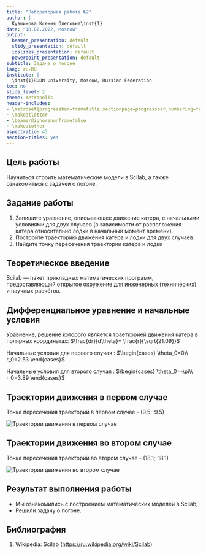 ```yaml
---
title: "Лабораторная работа №2"
author: |
  Кувшинова Ксения Олеговна\inst{1}
date: "18.02.2022, Moscow"
output:
  beamer_presentation: default
  slidy_presentation: default
  ioslides_presentation: default
  powerpoint_presentation: default
subtitle: Задача о погоне
lang: ru-RU
institute: |
  \inst{1}RUDN University, Moscow, Russian Federation
toc: no
slide_level: 2
theme: metropolis
header-includes:
- \metroset{progressbar=frametitle,sectionpage=progressbar,numbering=fraction}
- \makeatletter
- \beamer@ignorenonframefalse
- \makeatother
aspectratio: 43
section-titles: yes
---
```




## Цель работы

Научиться строить математические модели в Scilab, а также ознакомиться с задачей о погоне.

## Задание работы

1. Запишите уравнение, описывающее движение катера, с начальными условиями для двух случаев (в зависимости от расположения катера
относительно лодки в начальный момент времени).
2. Постройте траекторию движения катера и лодки для двух случаев.
3. Найдите точку пересечения траектории катера и лодки 

## Теоретическое введение

 Scilab  — пакет прикладных математических программ, предоставляющий открытое окружение для инженерных (технических) и научных расчётов.

## Дифференциальное уравнение и начальные условия

Уравнение, решение которого является траеткорией движения катера в полярных координатах: $\frac{dr}{d\theta}= \frac{r}{\sqrt{21.09}}$

Начальные условия для первого случая : $\begin{cases}
\theta_0=0\\ 
r_0=2.53  
\end{cases}$

Начальные условия для второго случая :
$\begin{cases}
\theta_0=-\pi\\ 
r_0=3.89  
\end{cases}$ 

## Траектории движения в первом случае

Точка пересечения траекторий в первом случае - (9.5;-9.5)

![Траектории движения в первом случае](1.1.png)

## Траектории движения во втором случае

Точка пересечения траекторий во втором случае - (18.1;-18.1)

![Траектории движения во втором случае](2.1.png)

## Результат выполнения работы

- Мы ознакомились с построением математических моделей в Scilab;
- Решили задачу о погоне.

## Библиография

1. Wikipedia: Scilab (https://ru.wikipedia.org/wiki/Scilab)

